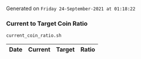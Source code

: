 Generated on `Friday 24-September-2021 at 01:18:22`

### Current to Target Coin Ratio
`current_coin_ratio.sh`

Date|Current|Target|Ratio
---|---|---|---
